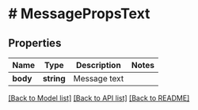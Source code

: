 # # MessagePropsText

## Properties

Name | Type | Description | Notes
------------ | ------------- | ------------- | -------------
**body** | **string** | Message text |

[[Back to Model list]](../../README.md#models) [[Back to API list]](../../README.md#endpoints) [[Back to README]](../../README.md)
